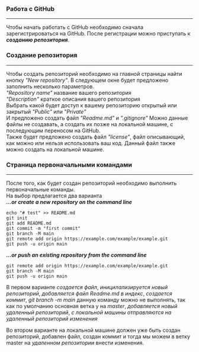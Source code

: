 ### Работа c GitHub
___
Чтобы начать работать с GitHub необходимо сначала зарегистрироваться на GitHub. После регистрации можно приступать к ***созданию репозитория***.

### Создание репозитория
___

Чтобы создать репозиторий необходимо на главной страницы найти кнопку *"New repository"*. В следующем окне будет предложено заполнить несколько параметров.  
*"Repository name"* название вашего репозитория  
*"Description"* краткое описания вашего репозитория  
Выбрать какой будет доступ к вашему репозиторию открытый или закрытый *"Public"* или *"Private"*  
И предложено создать файл *"Readme.md"* и *".gitignore"*
Можно данные файлы не создавать, а создать их позже на локальной машине, с последующим переносом на GitHub.  
Также будет предложено создать файл *"license"*, файл описывающий, как можно или нельзя использовать ваш код. Данный файл также можно создать на локальной машине.  

### Страница первоначальными командами
___
После того, как будет создан репозиторий необходимо выполнить первоначальные команды.  
На выбор предлагается два варианта  
***…or create a new repository on the command line***
```
echo "# test" >> README.md
git init
git add README.md
git commit -m "first commit"
git branch -M main
git remote add origin https://example.com/example/example.git
git push -u origin main
```
***…or push an existing repository from the command line***  

```
git remote add origin https://example.com/example/example.git
git branch -M main
git push -u origin main
```
В первом варианте *создается файл*, *иницилализируется новый репозиторий*, *добавляется файл Readme.md в индекс*, *создается коммит*, *git branch -m main* данную команду можно не выполнять, так как по умолчанию основная ветка у на *master*, *добавляется новый удаленный репозиторий*, *с локальной машины отправляются на удаленный репозиторий изменения*  

Во втором варианте на локальной машине должен уже быть создан репозиторий, добавлен файл, создан коммит и тогда мы можем в ветку master на *удаленном репозитории* внести изменения.
